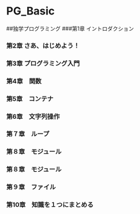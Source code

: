 # PG_Basic
##独学プログラミング
###第1章 イントロダクション
### 第2章 さあ、はじめよう！
### 第3章 プログラミング入門
### 第4章　関数
### 第5章　コンテナ
### 第6章　文字列操作
### 第７章　ループ
### 第８章　モジュール　
### 第８章　モジュール
### 第９章　ファイル　
### 第10章　知識を１つにまとめる
